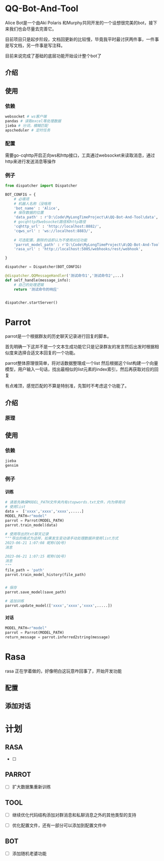 # QQ-Bot-And-Tool

Alice Bot是一个由Aki Polaris 和Murphy共同开发的一个设想很完美的bot，接下来我们也会尽量去完善它。

目前项目只是起步阶段，文档回更新的比较慢，毕竟我平时最讨厌两件事，一件事是写文档，另一件事是写注释。

目前来说完成了基础的底层功能开始设计整个bot了

## 介绍



## 使用

### 依赖

~~~python
websocket # ws客户端
pandas # 读取excel等处理数据
jieba # 分词，模糊匹配
apscheduler # 定时任务
~~~



### 配置

需要go-cqhttp开启正向ws和http接口，工具通过websocket来读取消息，通过http来进行发送消息等操作

### 例子

~~~python
from dispatcher import Dispatcher

BOT_CONFIG = {
    # 必填项
    # 机器人名称（没啥用
    'bot_name' : 'Alice',
    # 保存数据的位置
    'data_path' : r'D:\Code\MyLongTimeProject\A\QQ-Bot-And-Tool\data',
    # gocqhttp的websocket路径和http路径
    'cqhttp_url' : 'http://localhost:8882/',
    'cqws_url' : 'ws://localhost:8883/',
    
    # 可选配置，删除的话即认为不使用对应功能
    'parrot_model_path' : r'D:\Code\MyLongTimeProject\A\QQ-Bot-And-Tool\data\ParrotModel',
    'rasa_url' : 'http://localhost:5005/webhooks/rest/webhook',

}

dispatcher = Dispatcher(BOT_CONFIG)

@dispatcher.QQMessageHandler('测试命令1','测试命令2',...)
def self_handle(message_info):
    # 自己的处理逻辑
    return '测试命令的响应'


dispatcher.startServer()
~~~



# Parrot

parrot是一个根据群友的历史聊天记录进行回复的脚本。

首先明确一下这并不是一个文本生成功能它只是记录群友的发言然后出发时根据相似度来选择合适文本回复的一个功能。

parrot整体原理很简单，将对话数据整理成一个list 然后根据这个list构建一个向量模型，用户输入一句话，找出最相似的list元素的index索引，然后再获取对应的回复

有点难顶，感觉匹配的不算是特别准，先暂时不考虑这个功能了。

## 介绍

### 原理



## 使用

### 依赖

~~~python
jieba
gensim
~~~

### 例子

#### 训练

~~~python
# 请首先确保MODEL_PATH文件夹内有stopwords.txt文件，内为停用词
# 使用list
data =  ['xxxx','xxxx','xxxx',.....]
MODEL_PATH=r"model"
parrot = Parrot(MODEL_PATH)
parrot.train_model(data)

# 使用导出的txt聊天记录
"""导出的格式为这样，如果发生变动请手动处理数据并使用list方式
2023-06-21 1:07:08 昵称(QQ号)
消息

2023-06-21 1:07:15 昵称(QQ号)
消息
"""
file_path = 'path'
parrot.train_model_history(file_path)


# 保存
parrot.save_model(save_path)

# 追加训练
parrot.update_model(['xxxx','xxxx','xxxx',.....])

~~~

#### 对话

~~~~python
MODEL_PATH=r"model"
parrot = Parrot(MODEL_PATH)
return_message = parrot.inferred2string(message)
~~~~



# Rasa

rasa 正在学着做的，好像明白这玩意咋回事了，开始开发功能

## 配置

## 添加对话





# 计划

## RASA

- [ ] 

## PARROT

- [ ] 扩大数据集重新训练

## TOOL

- [ ] 继续优化代码结构添加对群消息和私聊消息之外的其他类型的支持
- [ ] 优化配置文件，还有一部分可以添加到配置文件中



## BOT

- [ ] 添加随机老婆功能

